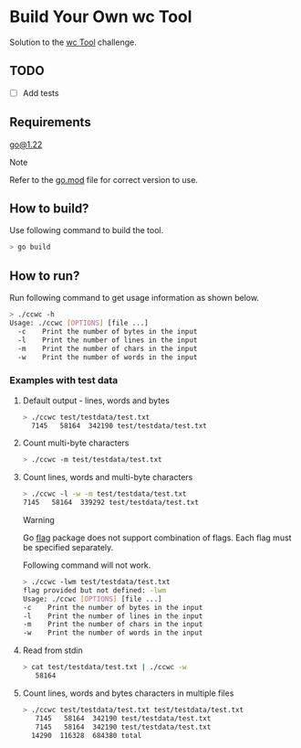 # Build Your Own wc Tool

Solution to the [wc Tool](https://codingchallenges.fyi/challenges/challenge-wc) challenge.

## TODO

- [ ] Add tests

## Requirements

go@1.22

> [!NOTE]
> Refer to the [go.mod](./go.mod) file for correct version to use.

## How to build?

Use following command to build the tool.

```sh
> go build
```

## How to run?

Run following command to get usage information as shown below.

```sh
> ./ccwc -h
Usage: ./ccwc [OPTIONS] [file ...]
  -c    Print the number of bytes in the input
  -l    Print the number of lines in the input
  -m    Print the number of chars in the input
  -w    Print the number of words in the input
```

### Examples with test data

1. Default output - lines, words and bytes

   ```sh
   > ./ccwc test/testdata/test.txt
     7145   58164  342190 test/testdata/test.txt
   ```

2. Count multi-byte characters

   ```sh
   > ./ccwc -m test/testdata/test.txt
   ```

3. Count lines, words and multi-byte characters

   ```sh
   > ./ccwc -l -w -m test/testdata/test.txt
   7145   58164  339292 test/testdata/test.txt
   ```

   > [!WARNING]
   > Go [flag](https://pkg.go.dev/flag) package does not support combination of flags.
   > Each flag must be specified separately.
   >
   > Following command will not work.
   >
   > ```sh
   > > ./ccwc -lwm test/testdata/test.txt
   > flag provided but not defined: -lwm
   > Usage: ./ccwc [OPTIONS] [file ...]
   > -c    Print the number of bytes in the input
   > -l    Print the number of lines in the input
   > -m    Print the number of chars in the input
   > -w    Print the number of words in the input
   > ```

4. Read from stdin

   ```sh
   > cat test/testdata/test.txt | ./ccwc -w
      58164
   ```

5. Count lines, words and bytes characters in multiple files

   ```sh
   > ./ccwc test/testdata/test.txt test/testdata/test.txt
      7145   58164  342190 test/testdata/test.txt
      7145   58164  342190 test/testdata/test.txt
     14290  116328  684380 total
   ```
